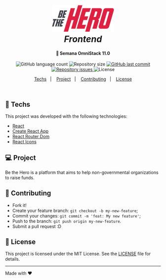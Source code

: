 <h1 align="center">
    <img alt="BeTheHero" title="#bethehero" src=".github/logo.svg" width="200px" />
    <br>
    <i><b>Frontend</b></i>
</h1>

<h4 align="center">
  🚀 Semana OmniStack 11.0
</h4>
<p align="center">
  <img alt="GitHub language count" src="https://img.shields.io/github/languages/count/hardzork/bethehero-frontend">

  <img alt="Repository size" src="https://img.shields.io/github/repo-size/hardzork/bethehero-frontend">
  
  <a href="https://github.com/hardzork/bethehero-frontend/commits/master">
    <img alt="GitHub last commit" src="https://img.shields.io/github/last-commit/hardzork/bethehero-frontend">
  </a>

  <a href="https://github.com/hardzork/bethehero-frontend/issues">
    <img alt="Repository issues" src="https://img.shields.io/github/issues/hardzork/bethehero-frontend">
  </a>

  <img alt="License" src="https://img.shields.io/badge/license-MIT-brightgreen">
</p>

<p align="center">
  <a href="#rocket-techs">Techs</a>&nbsp;&nbsp;&nbsp;|&nbsp;&nbsp;&nbsp;
  <a href="#-project">Project</a>&nbsp;&nbsp;&nbsp;|&nbsp;&nbsp;&nbsp;
  <a href="#-contributing">Contributing</a>&nbsp;&nbsp;&nbsp;|&nbsp;&nbsp;&nbsp;
  <a href="#memo-license">License</a>
</p>

<br>

## :rocket: Techs

This project was developed with the following technologies:

- [React](https://reactjs.org/)
- [Create React App](https://create-react-app.dev/)
- [React Router Dom](https://reacttraining.com/react-router/)
- [React Icons](https://react-icons.netlify.com/)

## 💻 Project

Be the Hero is a platform that aims to help non-governmental organizations to raise funds.

## 🤔 Contributing

- Fork it!
- Create your feature branch: `git checkout -b my-new-feature`;
- Commit your changes: `git commit -m 'feat: My new feature'`;
- Push to the branch: `git push origin my-new-feature`.
- Submit a pull request :D

## :memo: License

This project is licensed under the MIT License. See the [LICENSE](LICENSE.md) file for details.

---

Made with ♥
